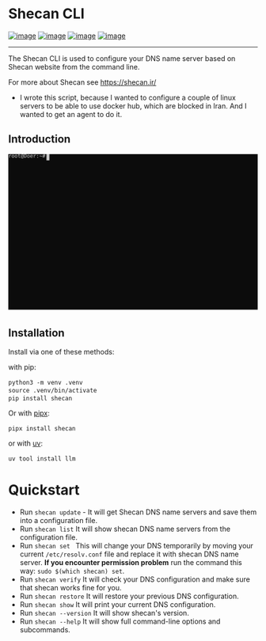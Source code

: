 # Shecan CLI

[![image](https://img.shields.io/pypi/v/shecan.svg)](https://pypi.org/project/shecan/)
[![image](https://img.shields.io/pypi/l/shecan.svg)](https://pypi.org/project/shecan/)
[![image](https://img.shields.io/pypi/pyversions/shecan.svg)](https://pypi.org/project/shecan/)
[![image](https://img.shields.io/badge/Say%20Thanks-!-1EAEDB.svg)](https://saythanks.io/to/GreatBahram)

------------------------------------------------------------------------

The Shecan CLI is used to configure your DNS name server based on Shecan website from the command line.

For more about Shecan see https://shecan.ir/

* I wrote this script, because I wanted to configure a couple of linux servers to be able to use docker hub, which are blocked in Iran. And I wanted to get an agent to do it.

## Introduction

![How to use shecan?](./shecan.svg)

## Installation

Install via one of these methods:

with pip:
```
python3 -m venv .venv
source .venv/bin/activate
pip install shecan
```
Or with [pipx](https://pipx.pypa.io/stable/):
```
pipx install shecan
```
or with [uv](https://docs.astral.sh/uv/guides/tools/):
```shell
uv tool install llm
```
# Quickstart

* Run ``shecan update`` - It will get Shecan DNS name servers and save them into a configuration file.
* Run ``shecan list`` It will show shecan DNS name servers from the configuration file.
* Run ``shecan set `` This will change your DNS temporarily by moving your current `/etc/resolv.conf` file and replace it with shecan DNS name server. **If you encounter permission problem** run the command this way: `sudo $(which shecan) set`.
* Run ``shecan verify`` It will check your DNS configuration and make sure that shecan works fine for you.
* Run ``shecan restore`` It will restore your previous DNS configuration.
* Run ``shecan show`` It will print your current DNS configuration.
* Run ``shecan --version`` It will show shecan's version.
* Run ``shecan --help`` It will show full command-line options and subcommands.
